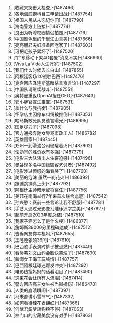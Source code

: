 
1. [收藏夹突击大检查]-[1487466]
1. [各地海底捞科目三申请出战]-[1487754]
1. [祖国人民从未忘记你们]-[1487790]
1. [海南警方上链接]-[1487774]
1. [良田为听障校园情侣拍照]-[1487716]
1. [中国颜色里的千里江山真美]-[1487666]
1. [亮亮丽君夫妇准备回老家了]-[1487603]
1. [可把毛孩子累坏了]-[1487520]
1. [“广东移动下架4G套餐”消息不实]-[1486930]
1. [Viva La Vida人生万岁]-[1487502]
1. [我们什么时候去长白山]-[1487855]
1. [阿根廷客场1:0战胜巴西]-[1487476]
1. [克宫回应泽连斯基暗杀普京言论]-[1487297]
1. [中国队请继续战斗]-[1487551]
1. [奥特曼重返OpenAI担任CEO]-[1487643]
1. [郭小胖官宣生宝宝]-[1487531]
1. [拿什么与我抗衡]-[1487905]
1. [怀孕店主因停车纠纷被推倒]-[1487353]
1. [哈马斯敢死队员遗言曝光]-[1486995]
1. [国足尽力了]-[1487098]
1. [官方通报奔驰女辱骂市政工人]-[1486782]
1. [英雄回家]-[1487445]
1. [郑州一润滑油公司储罐着火]-[1487902]
1. [论奶爸的胜负欲有多强]-[1487379]
1. [电影三大队演出人生窘迫感]-[1487496]
1. [曼谷现多名中国籍毁容乞讨者]-[1487492]
1. [电影涉过愤怒的海看哭了]-[1487760]
1. [美丽的泡沫 虽然一刹花火]-[1486392]
1. [蹦迪跳操真上头]-[1487792]
1. [阿根廷主帅暗示或将离任]-[1487756]
1. [美菲在南海举行7年来首次联合巡逻]-[1487542]
1. [孙兴慜：赛前一些言论让我不舒服]-[1487781]
1. [手艺人通过光影变幻雕琢汉字之美]-[1487827]
1. [超前开启2023年度总结]-[1487510]
1. [我家子涵怎么了是什么梗]-[1486377]
1. [詹姆斯39000分里程碑达成]-[1487512]
1. [告诉网友你幸福吗]-[1487655]
1. [王睡睡张硕36问]-[1487610]
1. [巴西歌手表演时裤子被点燃]-[1487440]
1. [看吴芸刘文山约会脸快笑烂了]-[1487630]
1. [新闻女王海王玩纯情]-[1487757]
1. [巴西阿根廷球迷爆发冲突]-[1487292]
1. [电影热搜妈妈的话看泪目了]-[1487490]
1. [这束花会让所有人流泪]-[1487414]
1. [警方回应高三女生被当街捅伤]-[1486470]
1. [人类的崩溃瞬间]-[1487397]
1. [马未都讲小雪节气]-[1487332]
1. [如何看待桂花表翻红]-[1487366]
1. [何猷君奚梦瑶狗粮不停]-[1487063]
1. [校门口的宝藏美食没有对手]-[1487863]